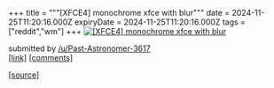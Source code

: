 +++
title = """[XFCE4] monochrome xfce with blur"""
date = 2024-11-25T11:20:16.000Z
expiryDate = 2024-11-25T11:20:16.000Z
tags = ["reddit","wm"]
+++
[![[XFCE4] monochrome xfce with blur](https://preview.redd.it/tjhdoqmm713e1.png?width=640&crop=smart&auto=webp&s=2d58f262c99ef56251bc33a9899515fc58d56a58 "[XFCE4] monochrome xfce with blur")](https://www.reddit.com/r/unixporn/comments/1gzglvz/xfce4_monochrome_xfce_with_blur/)

submitted by [/u/Past-Astronomer-3617](https://www.reddit.com/user/Past-Astronomer-3617)  
[\[link\]](https://i.redd.it/tjhdoqmm713e1.png) [\[comments\]](https://www.reddit.com/r/unixporn/comments/1gzglvz/xfce4_monochrome_xfce_with_blur/)

[[source]](https://www.reddit.com/r/unixporn/comments/1gzglvz/xfce4_monochrome_xfce_with_blur/)
